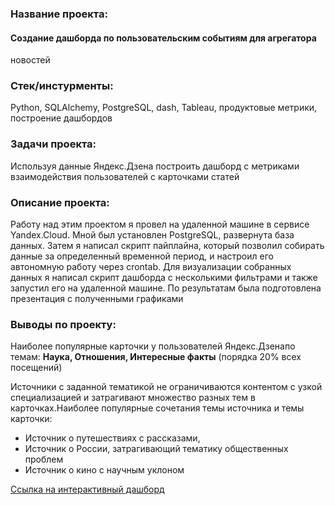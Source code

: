 
### Название проекта: 
#### Создание дашборда по пользовательским событиям для агрегатора
новостей

### Стек/инстурменты:
Python, SQLAlchemy, PostgreSQL, dash, Tableau, продуктовые метрики, построение дашбордов

### Задачи проекта:
Используя данные Яндекс.Дзена построить дашборд с метриками взаимодействия пользователей с карточками статей

### Описание проекта:
Работу над этим проектом я провел на удаленной машине в сервисе Yandex.Cloud. Мной
был установлен PostgreSQL, развернута база данных. Затем я написал скрипт пайплайна,
который позволил собирать данные за определенный временной период, и настроил его
автономную работу через crontab. Для визуализации собранных данных я написал скрипт
дашборда с несколькими фильтрами и также запустил его на удаленной машине. По
результатам была подготовлена презентация с полученными графиками

### Выводы по проекту:
Наиболее популярные карточки у пользователей Яндекс.Дзенапо темам:
**Наука, Отношения, Интересные факты** (порядка 20% всех посещений)

Источники с заданной тематикой не ограничиваются контентом с узкой специализацией и затрагивают множество разных тем в карточках.Наиболее популярные сочетания темы источника и темы карточки:
- Источник о путешествиях с рассказами,
- Источник о России, затрагивающий тематику общественных проблем
- Источник о кино с научным уклоном

[Ссылка на интерактивный дашборд](https://public.tableau.com/views/Yandex_Dzen_15976834942910/Dashboard_main?:language=en&:display_count=y&publish=yes&:origin=viz_share_link)

